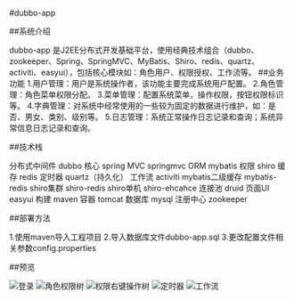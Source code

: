 #dubbo-app

##系统介绍

dubbo-app 是J2EE分布式开发基础平台，使用经典技术组合（dubbo、zookeeper、Spring、SpringMVC、MyBatis、Shiro、redis、quartz、activiti、easyui），包括核心模块如：角色用户、权限授权、工作流等。
##业务功能
1.用户管理：用户是系统操作者，该功能主要完成系统用户配置。
2.角色管理：角色菜单权限分配。
3.菜单管理：配置系统菜单，操作权限，按钮权限标识等。
4.字典管理：对系统中经常使用的一些较为固定的数据进行维护，如：是否、男女、类别、级别等。
5.日志管理：系统正常操作日志记录和查询；系统异常信息日志记录和查询。

##技术栈

分布式中间件 dubbo
核心 spring 
MVC springmvc 
ORM mybatis 
权限 shiro 
缓存 redis 
定时器 quartz（持久化） 
工作流 activiti
mybatis二级缓存 mybatis-redis 
shiro集群 shiro-redis 
shiro单机 shiro-ehcahce
连接池 druid
页面UI easyui
构建 maven
容器 tomcat
数据库 mysql
注册中心 zookeeper

##部署方法

1.使用maven导入工程项目
2.导入数据库文件dubbo-app.sql
3.更改配置文件相关参数config.properties

##预览

![](http://git.oschina.net/uploads/images/2016/1116/164543_5571d631_420150.png "登录")
![](http://git.oschina.net/uploads/images/2016/1116/164618_99cd6105_420150.png "角色权限树")
![](http://git.oschina.net/uploads/images/2016/1116/164633_6dd5c2e9_420150.png "权限右键操作树")
![](http://git.oschina.net/uploads/images/2016/1116/164643_80af2995_420150.png "定时器")
![](http://git.oschina.net/uploads/images/2016/1116/164653_4314a4a8_420150.png "工作流")
